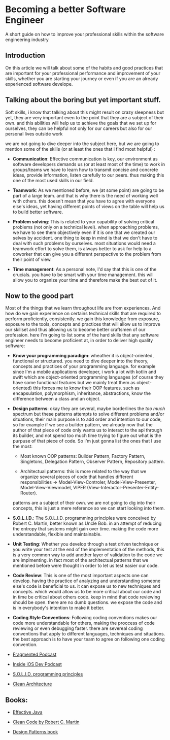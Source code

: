 # Becoming a better Software Engineer

  A short guide on how to improve your professional skills within the software engineering industry

## Introduction
  
  On this article we will talk about some of the habits and good practices that are important for your professional performance and improvement of your skills, whether you are starting your journey or even if you are an already experienced software develope.
  
## Talking about the boring but yet important stuff.

  Soft skills, i know that talking about this might result on crazy sleepness but yet, they are very important even to the point that they are a subject of their own. and this abilities will help us to achieve the goals that we set up for ourselves, they can be helpful not only for our careers but also for our personal lives outside work
  
  we are not going to dive deeper into the subject here, but we are going to mention some of the skills (or at least the ones that i find most helpful) :
  
  - **Communication**: Effective communication is key, our environment as software developers demands us (or at least most of the time) to work in groups/teams we have to learn how to transmit concise and concrete ideas, provide information, listen carefully to our peers. thus making this one of the most used skills in our field. 
  
  - **Teamwork**: As we mentioned before, we (at some point) are going to be part of a large team. and that is why there is the need of working well with others. this doesn't mean that you have to agree with everyone else's ideas, yet having different points of views on the table will help us to build better software.

  - **Problem solving**: This is related to your capability of solving critical problems (not only on a technical level). when approaching problems, we have to see them objectively even if it is one that we created our selves by accident. one thing to keep in mind is that we don't have to deal with such problems by ourselves. most situations would need a teamwork effort to solve them, is always better to ask for help to a coworker that can give you a different perspective to the problem from their point of view.

  - **Time management**: As a personal note, I'd say that this is one of the crucials. you have to be smart with your time management. this will allow you to organize your time and therefore make the best out of it.


## Now to the good part

  Most of the things that we learn throughout life are from experiences. And how do we gain experience on certains technical skills that are required to perform proficiently, consistently. we gain this knowledge from exposure, exposure to the tools, concepts and practices that will allow us to improve our skillset and thus allowing us to become better craftsmen of our profession. here I'm going to list some of the hard skills that any software engineer needs to become proficient at, in order to deliver high quality software:
  
  * **Know your programming paradigm**: wheather it is object-oriented, functional or structured. you need to dive deeper into the theory, concepts and practices of your programming language. for example since I'm a mobile applications developer, i work a lot with kotlin and swift which are object-oriented programming languages (of course they have some functional features but we mainly treat them as object-oriented) this forces me to know their OOP features. such as encapsulation, polymorphism, inheritance, abstractions, know the difference between a class and an object.
  
  * **Design patterns**: okay they are several, maybe borderlines the *too much* spectrum but these patterns attempts to solve different problems and/or situations, their main purpose is to add order and intention to our code, so for example if we see a builder pattern, we already now that the author of that piece of code only wants us to interact to the api through its builder, and not spend too much time trying to figure out what is the purpuse of that piece of code. So I'm just gonna list the ones that I use the most:
  
    - Most known OOP patterns: Builder Pattern, Factory Pattern, Singletons, Delegation Pattern, Observer Pattern, Repository pattern.
    
    - Architectual patterns: this is more related to the way that we organize several pieces of code that handles different responsibilities -> Model-View-Controler, Model-View-Presenter, Model-View-Viewmodel, VIPER (View-Interactor-Presenter-Entity-Router).
    
    patterns are a subject of their own. we are not going to dig into their concepts, this is just a mere reference so we can start looking into them.
    
  * **S.O.L.I.D.**: The S.O.L.I.D. programming principles were conceived by Robert C. Martin, better known as Uncle Bob. in an attempt of reducing the entropy that systems might gain over time. making the code more understandable, flexible and maintainable.
  
  * **Unit Testing**: Whether you develop through a test driven technique or you write your test at the end of the implementation of the methods, this is a very common way to add another layer of validation to the code we are implmenting. in fact most of the architectual patterns that we mentioned before were thought in order to let us test easier our code.
  
  * **Code Review**: This is one of the most important aspects one can develop. having the practice of analyzing and understanding someone else's code is beneficial to us. it can expose us to new techniques and concepts. which would allow us to be more critical about our code and in time be critical about others code. keep in mind that code reviewing should be open. there are no dumb questions. we expose the code and is in everybody's intention to make it better. 
  
  * **Coding Style Conventions**: Following coding conventions makes our code more understandable for others, making the proccess of code reviewing or even debugging faster. there are severeal coding conventions that apply to different languages, techniques and situations. the best approach is to have your team to agree on following one coding convention.

  * [Fragmented Podcast](https://fragmentedpodcast.com)
  
  * [Inside iOS Dev Podcast](http://insideiosdev.com/)

  * [S.O.L.I.D. programming principles](https://scotch.io/bar-talk/s-o-l-i-d-the-first-five-principles-of-object-oriented-design)
  
  * [Clean Architecture](https://blog.cleancoder.com/uncle-bob/2012/08/13/the-clean-architecture.html)
  
  
## Books: 

  * [Effective Java](https://www.amazon.com/Effective-Java-Joshua-Bloch/dp/0134685997/ref=sr_1_1?keywords=effective+java&qid=1554815819&s=books&sr=1-1)

  * [Clean Code by Robert C. Martin](https://www.amazon.com/Clean-Code-Handbook-Software-Craftsmanship/dp/0132350882/ref=sr_1_1?keywords=clean+code&linkCode=sl2&linkId=b89eb04c3e02b905cf6d809993fa0fb8&qid=1554814882&s=books&sr=1-1)
  
  * [Design Patterns book](https://www.amazon.com/Design-Patterns-Elements-Reusable-Object-Oriented/dp/0201633612/ref=as_li_ss_tl?s=books&ie=UTF8&qid=1491385520&sr=1-1&keywords=design+patterns+elements+of+reusable+object-oriented+software&linkCode=sl1&tag=donnfelker-20&linkId=fcadc148d0c0ee2145243c6c8af93a27)
  
  
